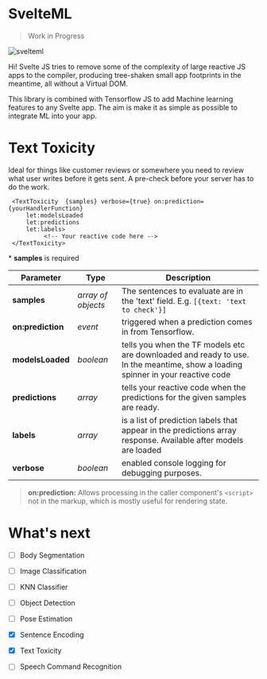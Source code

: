 
# SvelteML

> Work in Progress

![svelteml](https://github.com/john--kane/svelteml/blob/master/src/svelteml.png?raw=true)

Hi! Svelte JS tries to remove some of the complexity of large reactive JS apps to the compiler, producing tree-shaken small app footprints in the meantime, all without a Virtual DOM. 

This library is combined with Tensorflow JS to add Machine learning features to any Svelte app. The aim is make it as simple as possible to integrate ML into your app.

# Text Toxicity

Ideal for things like customer reviews or somewhere you need to review what user writes before it gets sent. A pre-check before your server has to do the work.

     <TextToxicity  {samples} verbose={true} on:prediction={yourHandlerFunction}  
    	 let:modelsLoaded
    	 let:predictions
    	 let:labels>
              <!-- Your reactive code here -->
     </TextToxicity>

\* **samples** is required

|        Parameter        |Type                          |Description                         |
|----------------|-------------------------------|-----------------------------|
|**samples**|*array of objects*   |The sentences to evaluate are in the 'text' field. E.g.  `[{text: 'text to check'}]` |
|**on:prediction**|*event*   |triggered when a prediction comes in from Tensorflow. 
|**modelsLoaded**|*boolean*   |tells you when the TF models etc are downloaded and ready to use. In the meantime, show a loading spinner in your reactive code |
|**predictions**|*array*   |tells your reactive code when the predictions for the given samples are ready.  |
|**labels**|*array*   |is a list of prediction labels that appear in the predictions array response. Available after models are loaded  |
|**verbose**|*boolean*   | enabled console logging for debugging purposes.  |

> **on:prediction:** Allows processing in the caller component's `<script>` not in the markup, which is mostly useful for rendering state.


# What's next

 - [ ] Body Segmentation
 - [ ] Image Classification
 - [ ] KNN Classifier
 - [ ] Object Detection
 - [ ] Pose Estimation
 - [x] Sentence Encoding
 - [x] Text Toxicity
 - [ ] Speech Command Recognition

